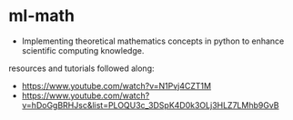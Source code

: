 # ml-math

- Implementing theoretical mathematics concepts in python to enhance scientific computing
  knowledge.

resources and tutorials followed along:

- https://www.youtube.com/watch?v=N1Pvj4CZT1M
- https://www.youtube.com/watch?v=hDoGgBRHJsc&list=PLOQU3c_3DSpK4D0k3OLj3HLZ7LMhb9GvB
